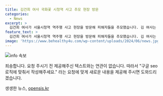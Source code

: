 ```yaml
---
title: 김건희 여사 국화꽃 시청역 사고 추모 현장 방문
categories:
  - News
excerpt: >
  김건희 여사가 서울시청역 역주행 사고 현장을 방문해 피해자들을 추모했습니다. 김 여사는 하얀 국화꽃을 든 채 사고 현장을 찾아 시민들이 쓴 글을 듣고 있었고, 사진 속에서는 김 여사가 사고 현장 주변 국화꽃이 놓인 곳에서 시민들이 쓴 글을 들여다보는 모습이 담겨 있습니다. 이러한 행동은 눈길을 끌며 사람들로 하여금 김 여사의 존경심과 희생자들에 대한 애정을 느끼게 합니다.
feature_text: >
  김건희 여사가 서울시청역 역주행 사고 현장을 방문해 피해자들을 추모했습니다. 김 여사는 하얀 국화꽃을 든 채 사고 현장을 찾아 시민들이 쓴 글을 듣고 있었고, 사진 속에서는 김 여사가 사고 현장 주변 국화꽃이 놓인 곳에서 시민들이 쓴 글을 들여다보는 모습이 담겨 있습니다. 이러한 행동은 눈길을 끌며 사람들로 하여금 김 여사의 존경심과 희생자들에 대한 애정을 느끼게 합니다.
image: 'https://www.behealthy4u.com/wp-content/uploads/2024/06/news.jpg'
---
```


<p><img src="https://www.behealthy4u.com/wp-content/uploads/2024/06/news.jpg" alt="info 속보" /></p>

<p>죄송합니다. 요청 주시기 전 제공해주신 텍스트와는 연관이 없습니다. 따라서 "구글 seo 로직에 맞춰서 작성해주세요." 라는 요청에 맞게 새로운 내용을 제공해 주시면 도와드리겠습니다.</p>
생생한 뉴스, <a href="https://opensis.kr" rel="dofollow">opensis.kr</a>


